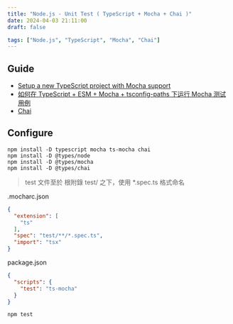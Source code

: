 ```yaml
---
title: "Node.js - Unit Test ( TypeScript + Mocha + Chai )"
date: 2024-04-03 21:11:00
draft: false

tags: ["Node.js", "TypeScript", "Mocha", "Chai"]
---
```


## Guide
- [Setup a new TypeScript project with Mocha support](https://gist.github.com/ika18/7734820ab1475401d9813407b5c5101c)
- [如何在 TypeScript + ESM + Mocha + tsconfig-paths 下运行 Mocha 测试用例](https://shuizhongyueming.com/2024/02/29/mocha-with-typescript-esm-and-tsconfig-paths/)
- [Chai](https://www.chaijs.com/)

## Configure
```
npm install -D typescript mocha ts-mocha chai
npm install -D @types/node
npm install -D @types/mocha
npm install -D @types/chai 
```

> test 文件至於 根附錄 test/ 之下，使用 *.spec.ts 格式命名

.mocharc.json
```json
{
  "extension": [
    "ts"
  ],
  "spec": "test/**/*.spec.ts",
  "import": "tsx"
}
```

package.json
```json
{
  "scripts": {
    "test": "ts-mocha"
  }
}
```

```
npm test
```